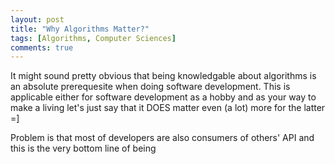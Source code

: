 ```yaml
---
layout: post
title: "Why Algorithms Matter?"
tags: [Algorithms, Computer Sciences]
comments: true
---
```

It might sound pretty obvious that being knowledgable about algorithms is an absolute prerequesite when doing software development. This is applicable either for software development as a hobby and as your way to make a living let's just say that it DOES matter even (a lot) more for the latter =] 

Problem is that most of developers are also consumers of others' API and this is the very bottom line of being